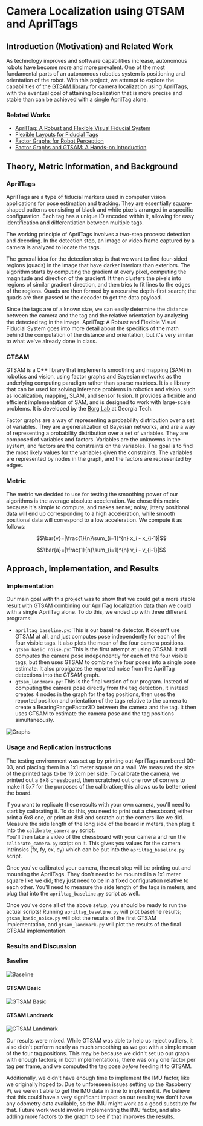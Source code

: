 # Camera Localization using GTSAM and AprilTags

## Introduction (Motivation) and Related Work

As technology improves and software capabilities increase, autonomous robots have
become more and more prevalent. One of the most fundamental parts of an autonomous robotics
system is positioning and orientation of the robot. With this project, we attempt to explore the
capabilities of the [GTSAM library](https://github.com/borglab/gtsam) for camera localization using AprilTags,
with the eventual goal of attaining localization that is more precise and stable than can be achieved with a single
AprilTag alone.

### Related Works

* [AprilTag: A Robust and Flexible Visual Fiducial System](https://april.eecs.umich.edu/papers/details.php?name=olson2011tags)
* [Flexible Layouts for Fiducial Tags](https://april.eecs.umich.edu/papers/details.php?name=krogius2019iros)
* [Factor Graphs for Robot Perception](http://www.cs.cmu.edu/~kaess/pub/Dellaert17fnt.pdf)
* [Factor Graphs and GTSAM: A Hands-on Introduction](https://repository.gatech.edu/entities/publication/0c2ac17c-1df4-48fe-8532-8f746868934a)

## Theory, Metric Information, and Background

### AprilTags
AprilTags are a type of fiducial markers used in computer vision applications for pose estimation and tracking. They are
essentially square-shaped patterns consisting of black and white pixels arranged in a specific configuration. Each tag
has a unique ID encoded within it, allowing for easy identification and differentiation between multiple tags.

The working principle of AprilTags involves a two-step process: detection and decoding. In the detection step, an image
or video frame captured by a camera is analyzed to locate the tags.  

The general idea for the detection step is that we want to find four-sided regions (quads) in the image that
have darker interiors than exteriors.  The algorithm starts by computing the gradient at every pixel, computing the
magnitude and direction of the gradient.  It then clusters the pixels into regions of similar gradient direction, and
then tries to fit lines to the edges of the regions.  Quads are then formed by a recursive depth-first search; the
quads are then passed to the decoder to get the data payload.

Since the tags are of a known size, we can easily determine the distance between the camera and the tag and the relative
orientation by analyzing the detected tag in the image.  AprilTag: A Robust and Flexible Visual Fiducial System goes into
more detail about the specifics of the math behind the computation of the distance and orientation, but it's very similar
to what we've already done in class.

### GTSAM
GTSAM is a C++ library that implements smoothing and mapping (SAM) in robotics and vision, using factor graphs and
Bayesian networks as the underlying computing paradigm rather than sparse matrices.  It is a library that can be used
for solving inference problems in robotics and vision, such as localization, mapping, SLAM, and sensor fusion.  It
provides a flexible and efficient implementation of SAM, and is designed to work with large-scale problems. It is
developed by the [Borg Lab](https://borg.cc.gatech.edu/) at Georgia Tech.

Factor graphs are a way of representing a probability distribution over a set of variables.  They are a generalization
of Bayesian networks, and are a way of representing a probability distribution over a set of variables.  They are
composed of variables and factors.  Variables are the unknowns in the system, and factors are the constraints on the
variables.  The goal is to find the most likely values for the variables given the constraints.  The variables are
represented by nodes in the graph, and the factors are represented by edges. 

### Metric
The metric we decided to use for testing the smoothing power of our algorithms is the average absolute acceleration.  We
chose this metric because it's simple to compute, and makes sense; noisy, jittery positional data will end up
corresponding to a high acceleration, while smooth positional data will correspond to a low acceleration.  We compute
it as follows:

```math
\bar{v}=|\frac{1}{n}\sum_{i=1}^{n} x_i - x_{i-1}|
```

```math
\bar{a}=|\frac{1}{n}\sum_{i=1}^{n} v_i - v_{i-1}|
```

## Approach, Implementation, and Results

### Implementation
Our main goal with this project was to show that we could get a more stable result with GTSAM combining our AprilTag
localization data than we could with a single AprilTag alone.  To do this, we ended up with three different programs:

* `apriltag_baseline.py`: This is our baseline detector.  It doesn't use GTSAM at all, and just computes pose independently for each of the four visible tags.  It also plots the mean of the four camera positions.
* `gtsam_basic_noise.py`: This is the first attempt at using GTSAM.  It still computes the camera pose independently for each of the four visible tags, but then uses GTSAM to combine the four poses into a single pose estimate.  It also propigates the reported noise from the AprilTag detections into the GTSAM graph.
* `gtsam_landmark.py`: This is the final version of our program.  Instead of computing the camera pose directly from the tag detection, it instead creates 4 nodes in the graph for the tag positions, then uses the reported position and orientation of the tags relative to the camera to create a BearingRangeFactor3D between the camera and the tag.  It then uses GTSAM to estimate the camera pose and the tag positions simultaneously.

![Graphs](pictures/diagram.png)

### Usage and Replication instructions
The testing environment was set up by printing out AprilTags numbered 00-03, and placing them in a 1x1 meter square on a
wall.  We measured the size of the printed tags to be 19.2cm per side.  To calibrate the camera, we printed out a 8x8
chessboard, then scratched out one row of corners to make it 5x7 for the purposes of the calibration; this allows us
to better orient the board.

If you want to replicate these results with your own camera, you'll need to start by calibrating it.  To do this, you
need to print out a chessboard; either print a 6x8 one, or print an 8x8 and scratch out the corners like we did.  
Measure the side length of the long side of the board in meters, then plug it into the `calibrate_camera.py` script.  
You'll then take a video of the chessboard with your camera and run the `calibrate_camera.py` script on it.  This gives
you values for the camera intrinsics (fx, fy, cx, cy) which can be put into the `apriltag_baseline.py` script.

Once you've calibrated your camera, the next step will be printing out and mounting the AprilTags.  They don't need
to be mounted in a 1x1 meter square like we did; they just need to be in a fixed configuration relative to each other.
You'll need to measure the side length of the tags in meters, and plug that into the `apriltag_baseline.py` script as 
well.

Once you've done all of the above setup, you should be ready to run the actual scripts!  Running `apriltag_baseline.py`
will plot baseline results; `gtsam_basic_noise.py` will plot the results of the first GTSAM implementation, and
`gtsam_landmark.py` will plot the results of the final GTSAM implementation.

### Results and Discussion

#### Baseline
![Baseline](pictures/baseline_3d.png)

#### GTSAM Basic
![GTSAM Basic](pictures/gtsam_basic_err.png)

#### GTSAM Landmark
![GTSAM Landmark](pictures/gtsam_landmarks.png)

Our results were mixed.  While GTSAM was able to help us reject outliers, it also didn't perform nearly as much smoothing
as we got with a simple mean of the four tag positions.  This may be because we didn't set up our graph with enough
factors; in both implementations, there was only one factor per tag per frame, and we computed the tag pose *before*
feeding it to GTSAM.

Additionally, we didn't have enough time to implement the IMU factor, like we originally hoped to.  Due to unforeseen
issues setting up the Raspberry Pi, we weren't able to get the IMU data in time to implement it.  We believe that this
could have a very significant impact on our results; we don't have any odometry data available, so the IMU might work
as a good substitute for that.  Future work would involve implementing the IMU factor, and also adding more factors to
the graph to see if that improves the results.